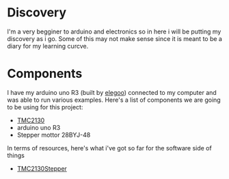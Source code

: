 # Discovery

I'm a very begginer to arduino and electronics so in here i will be putting my discovery as i go.
Some of this may not make sense since it is meant to be a diary for my learning curcve.

# Components

I have my arduino uno R3 (built by [elegoo](https://www.elegoo.com)) connected to my computer and
was able to run various examples. Here's a list of components we are going to be using for this project:

* [TMC2130](https://www.trinamic.com/fileadmin/assets/Products/ICs_Documents/TMC2130_datasheet.pdf)
* arduino uno R3
* Stepper mottor 28BYJ-48

In terms of resources, here's what i've got so far for the software side of things

* [TMC2130Stepper](https://platformio.org/lib/show/1493/TMC2130Stepper/examples)